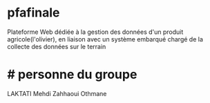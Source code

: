 # pfafinale
Plateforme Web dédiée à la gestion des données d'un produit    agricole(l'olivier), en liaison avec un système embarqué chargé de la collecte des données sur le terrain

# # personne du groupe 
LAKTATI Mehdi 
Zahhaoui Othmane
